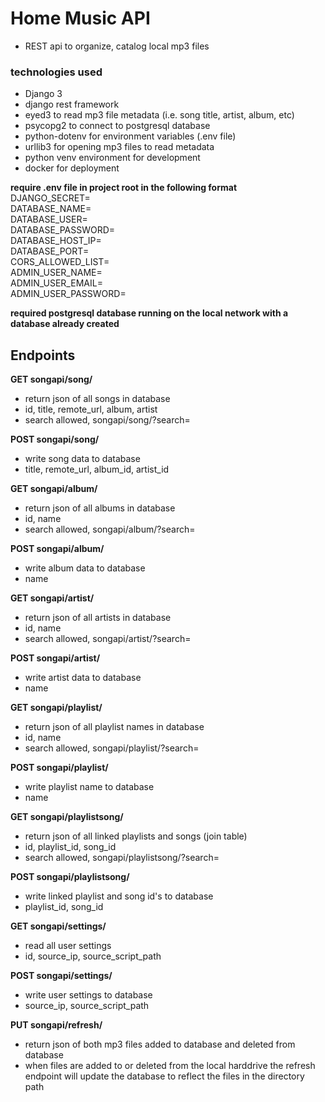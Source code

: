 # Home Music API  

- REST api to organize, catalog local mp3 files

### technologies used  
  
 - Django 3  
 - django rest framework  
 - eyed3 to read mp3 file metadata (i.e. song title, artist, album, etc)  
 - psycopg2 to connect to postgresql database  
 - python-dotenv for environment variables (.env file)  
 - urllib3 for opening mp3 files to read metadata
 - python venv environment for development  
 - docker for deployment   

**require .env file in project root in the following format**  
DJANGO_SECRET=  
DATABASE_NAME=  
DATABASE_USER=  
DATABASE_PASSWORD=  
DATABASE_HOST_IP=  
DATABASE_PORT=  
CORS_ALLOWED_LIST=  
ADMIN_USER_NAME=  
ADMIN_USER_EMAIL=  
ADMIN_USER_PASSWORD=  

**required postgresql database running on the local network with a database already created**


## Endpoints  

**GET songapi/song/**  
- return json of all songs in database  
- id, title, remote_url, album, artist  
- search allowed, songapi/song/?search=  

**POST songapi/song/**  
- write song data to database  
- title, remote_url, album_id, artist_id  

**GET songapi/album/**  
- return json of all albums in database  
- id, name  
- search allowed, songapi/album/?search=  

**POST songapi/album/**  
- write album data to database  
- name  

**GET songapi/artist/**  
- return json of all artists in database  
- id, name  
- search allowed, songapi/artist/?search=  

**POST songapi/artist/**  
- write artist data to database  
- name  

**GET songapi/playlist/**  
- return json of all playlist names in database  
- id, name  
- search allowed, songapi/playlist/?search=  

**POST songapi/playlist/**  
- write playlist name to database  
- name  

**GET songapi/playlistsong/**  
- return json of all linked playlists and songs (join table)  
- id, playlist_id, song_id  
- search allowed, songapi/playlistsong/?search=  

**POST songapi/playlistsong/**  
- write linked playlist and song id's to database
- playlist_id, song_id  

**GET songapi/settings/**  
- read all user settings  
- id, source_ip, source_script_path  

**POST songapi/settings/**  
- write user settings to database  
- source_ip, source_script_path  

**PUT songapi/refresh/**  
- return json of both mp3 files added to database and deleted from database  
- when files are added to or deleted from the local harddrive the refresh  
endpoint will update the database to reflect the files in the directory path
